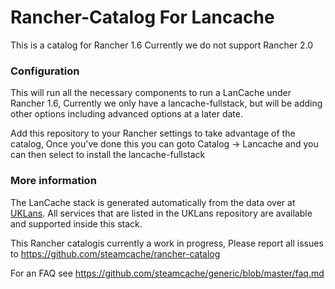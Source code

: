# Rancher-Catalog For Lancache

This is a catalog for Rancher 1.6 Currently we do not support Rancher 2.0

### Configuration

This will run all the necessary components to run a LanCache under Rancher 1.6, Currently we only have a lancache-fullstack, but will be adding other options including advanced options at a later date.

Add this repository to your Rancher settings to take advantage of the catalog, Once you've done this you can goto Catalog -> Lancache and you can then select to install the lancache-fullstack


### More information
The LanCache stack is generated automatically from the data over at [UKLans](https://github.com/uklans/cache-domains). All services that are listed in the UKLans repository are available and supported inside this stack.

This Rancher catalogis currently a work in progress, Please report all issues to https://github.com/steamcache/rancher-catalog

For an FAQ see https://github.com/steamcache/generic/blob/master/faq.md

